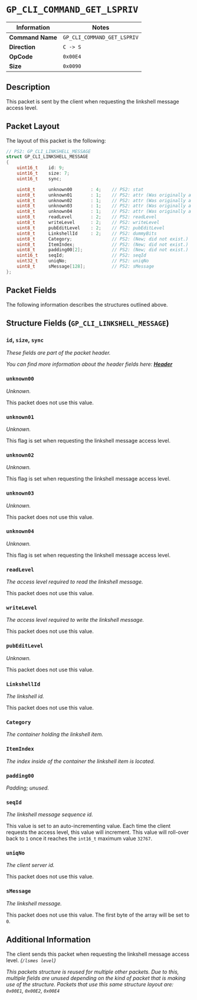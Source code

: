 # `GP_CLI_COMMAND_GET_LSPRIV`

| Information               | Notes |
|---                        |---    |
| **Command Name**          | `GP_CLI_COMMAND_GET_LSPRIV` |
| **Direction**             | `C -> S` |
| **OpCode**                | `0x00E4` |
| **Size**                  | `0x0090` |

## Description

This packet is sent by the client when requesting the linkshell message access level.

## Packet Layout

The layout of this packet is the following:

```cpp
// PS2: GP_CLI_LINKSHELL_MESSAGE
struct GP_CLI_LINKSHELL_MESSAGE
{
    uint16_t    id: 9;
    uint16_t    size: 7;
    uint16_t    sync;

    uint8_t     unknown00       : 4;    // PS2: stat
    uint8_t     unknown01       : 1;    // PS2: attr (Was originally a single 4 bit value.)
    uint8_t     unknown02       : 1;    // PS2: attr (Was originally a single 4 bit value.)
    uint8_t     unknown03       : 1;    // PS2: attr (Was originally a single 4 bit value.)
    uint8_t     unknown04       : 1;    // PS2: attr (Was originally a single 4 bit value.)
    uint8_t     readLevel       : 2;    // PS2: readLevel
    uint8_t     writeLevel      : 2;    // PS2: writeLevel
    uint8_t     pubEditLevel    : 2;    // PS2: pubEditLevel
    uint8_t     LinkshellId     : 2;    // PS2: dummyBits
    uint8_t     Category;               // PS2: (New; did not exist.)
    uint8_t     ItemIndex;              // PS2: (New; did not exist.)
    uint8_t     padding00[2];           // PS2: (New; did not exist.)
    uint16_t    seqId;                  // PS2: seqId
    uint32_t    uniqNo;                 // PS2: uniqNo
    uint8_t     sMessage[128];          // PS2: sMessage
};
```

## Packet Fields

The following information describes the structures outlined above.

## Structure Fields (`GP_CLI_LINKSHELL_MESSAGE`)

### `id`, `size`, `sync`

_These fields are part of the packet header._

_You can find more information about the header fields here: [**Header**](/world/HEADER.md)_

### `unknown00`

_Unknown._

This packet does not use this value.

### `unknown01`

_Unknown._

This flag is set when requesting the linkshell message access level.

### `unknown02`

_Unknown._

This flag is set when requesting the linkshell message access level.

### `unknown03`

_Unknown._

This packet does not use this value.

### `unknown04`

_Unknown._

This flag is set when requesting the linkshell message access level.

### `readLevel`

_The access level required to read the linkshell message._

This packet does not use this value.

### `writeLevel`

_The access level required to write the linkshell message._

This packet does not use this value.

### `pubEditLevel`

_Unknown._

This packet does not use this value.

### `LinkshellId`

_The linkshell id._

This packet does not use this value.

### `Category`

_The container holding the linkshell item._

### `ItemIndex`

_The index inside of the container the linkshell item is located._

### `padding00`

_Padding; unused._

### `seqId`

_The linkshell message sequence id._

This value is set to an auto-incrementing value. Each time the client requests the access level, this value will increment. This value will roll-over back to `1` once it reaches the `int16_t` maximum value `32767`.

### `uniqNo`

_The client server id._

This packet does not use this value.

### `sMessage`

_The linkshell message._

This packet does not use this value. The first byte of the array will be set to `0`.

## Additional Information

The client sends this packet when requesting the linkshell message access level. _(`/lsmes level`)_

_This packets structure is reused for multiple other packets. Due to this, multiple fields are unused depending on the kind of packet that is making use of the structure. Packets that use this same structure layout are: `0x00E1`, `0x00E2`, `0x00E4`_
